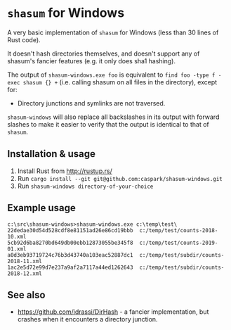 # `shasum` for Windows

A very basic implementation of `shasum` for Windows (less than 30 lines of Rust code).

It doesn't hash directories themselves, and doesn't support any of shasum's fancier features (e.g. it only does sha1 hashing).

The output of `shasum-windows.exe foo` is equivalent to `find foo -type f -exec shasum {} +` (i.e. calling shasum on all files in the directory), except for:

* Directory junctions and symlinks are not traversed.

`shasum-windows` will also replace all backslashes in its output with forward slashes to make it easier to verify that the output is identical to that of `shasum`.

## Installation & usage

1. Install Rust from http://rustup.rs/
2. Run `cargo install --git git@github.com:caspark/shasum-windows.git`
3. Run `shasum-windows directory-of-your-choice`

## Example usage

```
c:\src\shasum-windows>shasum-windows.exe c:\temp\test\
22dedae30d54d528cdf8e81151ad26e86cd19bbb  c:/temp/test/counts-2018-10.xml
5cb92d6ba8270bd649db00ebb12873055be345f8  c:/temp/test/counts-2019-01.xml
a0d3eb93719724c76b3d43740a103eac52887dc1  c:/temp/test/subdir/counts-2018-11.xml
1ac2e5d72e99d7e237a9af2a7117a44ed1262643  c:/temp/test/subdir/counts-2018-12.xml
```

## See also

* https://github.com/idrassi/DirHash - a fancier implementation, but crashes when it encounters a directory junction.
